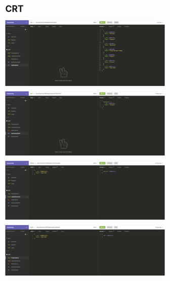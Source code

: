 # CRT

![alt text](./1.png "1")



![alt text](./2.png "2")



![alt text](./3.png "3")




![alt text](./4.png "4")

